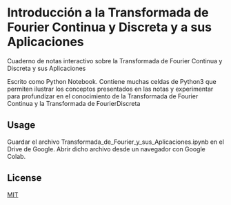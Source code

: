 # Introducción a la Transformada de Fourier Continua y Discreta y a sus Aplicaciones

Cuaderno de notas interactivo sobre la Transformada de Fourier Continua y Discreta y sus Aplicaciones

Escrito como Python Notebook. Contiene muchas celdas de Python3 que permiten ilustrar los conceptos presentados en las notas y experimentar para profundizar en el conocimiento de la Transformada de Fourier Continua y la Transformada de FourierDiscreta

## Usage

Guardar el archivo Transformada_de_Fourier_y_sus_Aplicaciones.ipynb en el Drive de Google. Abrir dicho archivo desde un navegador con Google Colab.
   
## License

[MIT](LICENSE)
